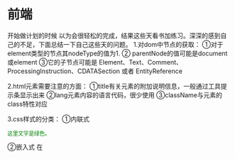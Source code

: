 # 前端
开始做计划的时候 以为会很轻松的完成，结果这些天看书加练习。深深的感到自己的不足，下面总结一下自己这些天的问题。
1.对dom中节点的获取：
①对于element类型的节点其nodeType的值为1.
② parentNode的值可能是document或element
③它的子节点可能是 Element、Text、Comment、ProcessingInstruction、CDATASection 或者 EntityReference

2.html元素需要注意的方面：
①title有关元素的附加说明信息，一般通过工具提示条显示出来
②lang元素内容的语言代码，很少使用
③className与元素的class特性对应

3.css样式的分类：
①内联式 <p style="color:green;font-size:12px">这里文字是绿色。</p>
②嵌入式 在<style>标签中编写
③外部式 把css写在一个单独的文件中用link标签去调用
④三种方法的优先级：  内联式 > 嵌入式 > 外部式
注意：内联元素： 1、和其他元素都在一行上；2、元素的高度、宽度、行高及顶部和底部边距不可设置；3、元素的宽度就是它包含的文字或图片的宽度，不可改变。

4.css布局模型 
 元素有三种布局模型：
    （1）、流动模型
        网页在默认状态下的 HTML 网页元素都是根据流动模型来分布网页内容的
        第一点，块状元素都会在所处的包含元素内自上而下按顺序垂直延伸分布，因为在默认状态下，块状元素的宽度都为100%
        第二点，在流动模型下，内联元素都会在所处的包含元素内从左到右水平分布显示
    （2）、浮动模型
        现在我们想让两个块状元素并排显示
        任何元素在默认情况下是不能浮动的，但可以用CSS定义为浮动，如div、p、table、img等元素都可以被定义为浮动
        举例：
            #div1{float:left;}
            #div2{float:right;}
    （3）、层模型（定位相关）

 5.最近四天阅读的博客：

    ① 讲述css规范和标准
     http://www.shejidaren.com/css-written-specifications.html
    ②css选择器权重和属性继承
     http://www.w3cfuns.com/notes/18338/c656d5027d5d0684789849d5a6f3e57a
    ③内联对象和块对象
     http://www.w3cfuns.com/notes/18165/c08efbe3df40752973d3cc2dab79f9e3
    ④css样式随笔总结
     http://www.w3cfuns.com/notes/18617/28208abf120bdbbd1cc8db0717a059c7
6.还原psd文件。









